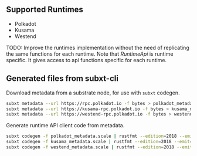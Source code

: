 ## Supported Runtimes
  - Polkadot
  - Kusama
  - Westend

TODO: Improve the runtimes implementation without the need of replicating the same functions for each runtime. Note that *RuntimeApi* is runtime specific. It gives access to api functions specific for each runtime. 

## Generated files from subxt-cli 

Download metadata from a substrate node, for use with `subxt` codegen.

```bash
subxt metadata --url https://rpc.polkadot.io -f bytes > polkadot_metadata.scale
subxt metadata --url https://kusama-rpc.polkadot.io -f bytes > kusama_metadata.scale
subxt metadata --url https://westend-rpc.polkadot.io -f bytes > westend_metadata.scale
```

Generate runtime API client code from metadata.

```bash
subxt codegen -f polkadot_metadata.scale | rustfmt --edition=2018 --emit=stdout > polkadot_runtime.rs
subxt codegen -f kusama_metadata.scale | rustfmt --edition=2018 --emit=stdout > kusama_runtime.rs
subxt codegen -f westend_metadata.scale | rustfmt --edition=2018 --emit=stdout > westend_runtime.rs
```
